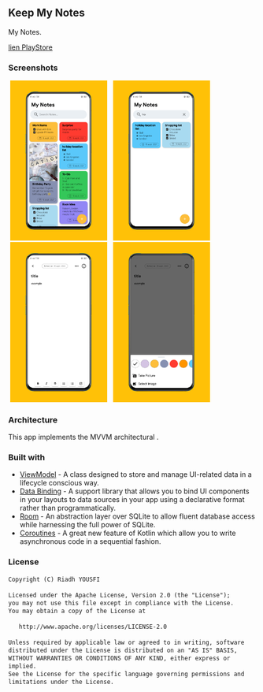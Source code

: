 ## Keep My Notes
My Notes.


 <a href="https://play.google.com/store/apps/details?id=com.yousfi.mynotes" target="_blank">lien PlayStore</a>


### Screenshots
<p float="left">
  <img src="https://github.com/yousfiriadh/My-Note/blob/master/app/src/main/res/drawable-mdpi/mynote.png" hspace="4" width="197" />
 <img src="https://github.com/yousfiriadh/My-Note/blob/master/app/src/main/res/drawable-mdpi/recherche.png" hspace="4" width="197" />
 <img src="https://github.com/yousfiriadh/My-Note/blob/master/app/src/main/res/drawable-mdpi/add.png" hspace="4" width="197" />
 <img src="https://github.com/yousfiriadh/My-Note/blob/master/app/src/main/res/drawable-mdpi/addimg.png" hspace="4" width="197" />

</p>

### Architecture
This app implements the MVVM architectural . 


### Built with
* <a href="https://developer.android.com/topic/libraries/architecture/viewmodel" target="_blank">ViewModel</a> - A class designed to store and manage UI-related data in a lifecycle conscious way.
* <a href="https://developer.android.com/topic/libraries/data-binding" target="_blank">Data Binding</a> - A support library that allows you to bind UI components in your layouts to data sources in your app using a declarative format rather than programmatically.
* <a href="https://developer.android.com/topic/libraries/architecture/room" target="_blank">Room</a> - An abstraction layer over SQLite to allow fluent database access while harnessing the full power of SQLite.
* <a href="https://kotlinlang.org/docs/reference/coroutines-overview.html" target="_blank">Coroutines</a> - A great new feature of Kotlin which allow you to write asynchronous code in a sequential fashion.



### License
    Copyright (C) Riadh YOUSFI

    Licensed under the Apache License, Version 2.0 (the "License");
    you may not use this file except in compliance with the License.
    You may obtain a copy of the License at

       http://www.apache.org/licenses/LICENSE-2.0

    Unless required by applicable law or agreed to in writing, software
    distributed under the License is distributed on an "AS IS" BASIS,
    WITHOUT WARRANTIES OR CONDITIONS OF ANY KIND, either express or implied.
    See the License for the specific language governing permissions and
    limitations under the License.
